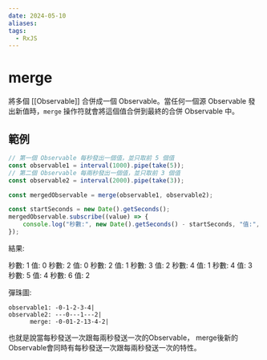 ```yaml
---
date: 2024-05-10
aliases: 
tags:
  - RxJS
---
```

# merge

將多個 [[Observable]] 合併成一個 Observable。當任何一個源 Observable 發出新值時，`merge` 操作符就會將這個值合併到最終的合併 Observable 中。

## 範例

```typescript
// 第一個 Observable 每秒發出一個值，並只取前 5 個值
const observable1 = interval(1000).pipe(take(5));
// 第二個 Observable 每兩秒發出一個值，並只取前 3 個值
const observable2 = interval(2000).pipe(take(3));

const mergedObservable = merge(observable1, observable2);

const startSeconds = new Date().getSeconds();
mergedObservable.subscribe((value) => {
    console.log("秒數:", new Date().getSeconds() - startSeconds, "值:", value);
});
```

結果: 

秒數: 1 值: 0
秒數: 2 值: 0
秒數: 2 值: 1
秒數: 3 值: 2
秒數: 4 值: 1
秒數: 4 值: 3
秒數: 5 值: 4
秒數: 6 值: 2

彈珠圖: 

```
observable1: -0-1-2-3-4|
observable2: ---0---1---2|
      merge: -0-01-2-13-4-2|
```

也就是說當每秒發送一次跟每兩秒發送一次的Observable，
merge後新的Observable會同時有每秒發送一次跟每兩秒發送一次的特性。